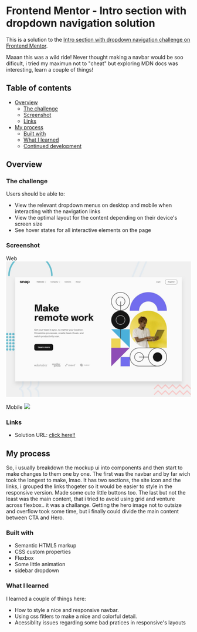 # Frontend Mentor - Intro section with dropdown navigation solution

This is a solution to the [Intro section with dropdown navigation challenge on Frontend Mentor](https://www.frontendmentor.io/challenges/intro-section-with-dropdown-navigation-ryaPetHE5).

Maaan this was a wild ride! Never thought making a navbar would be soo dificult, i tried my maximun not to "cheat"
but exploring MDN docs was interesting, learn a couple of things!

## Table of contents

- [Overview](#overview)
  - [The challenge](#the-challenge)
  - [Screenshot](#screenshot)
  - [Links](#links)
- [My process](#my-process)
  - [Built with](#built-with)
  - [What I learned](#what-i-learned)
  - [Continued development](#continued-development)

## Overview

### The challenge

Users should be able to:

- View the relevant dropdown menus on desktop and mobile when interacting with the navigation links
- View the optimal layout for the content depending on their device's screen size
- See hover states for all interactive elements on the page

### Screenshot

Web
![](./design/desktop-preview.jpg)

Mobile
![]("./design/mobile.jpeg")

### Links

- Solution URL: [click here!!](https://your-solution-url.com)

## My process

So, i usually breakdown the mockup ui into components and then start to make changes to them one by one.
The first was the navbar and by far wich took the longest to make, lmao. It has two sections, the site icon and the links, i grouped the links thogeter so it would be easier to style in the responsive version. Made some cute little buttons too.
The last but not the least was the main content, that i tried to avoid using grid and venture across flexbox.. it was a challange. Getting the hero image not to outsize and overflow took some time, but i finally could divide the main content between CTA and Hero.

### Built with

- Semantic HTML5 markup
- CSS custom properties
- Flexbox
- Some little animation
- sidebar dropdown

### What I learned

I learned a couple of things here:

- How to style a nice and responsive navbar.
- Using css fitlers to make a nice and colorful detail.
- Acessiblity issues regarding some bad pratices in responsive's layouts
